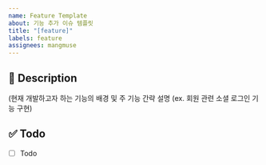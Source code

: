 ```yaml
---
name: Feature Template
about: 기능 추가 이슈 템플릿
title: "[feature]"
labels: feature
assignees: mangmuse
---
```


## 🚀 Description

(현재 개발하고자 하는 기능의 배경 및 주 기능 간략 설명 (ex. 회원 관련 소셜 로그인 기능 구현)

## ✅ Todo

- [ ] Todo
